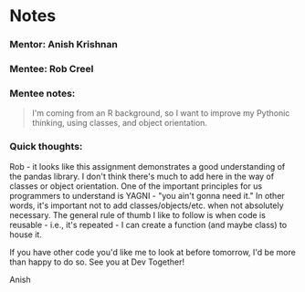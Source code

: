 # Notes
### Mentor: Anish Krishnan
### Mentee: Rob Creel

### Mentee notes:
> I'm coming from an R background, so I want to improve my Pythonic thinking, using classes, and object orientation.

### Quick thoughts:
Rob - it looks like this assignment demonstrates a good understanding of the pandas library. I don't think there's
much to add here in the way of classes or object orientation. One of the important principles for us programmers to
understand is YAGNI - "you ain't gonna need it." In other words, it's important not to add classes/objects/etc. when
not absolutely necessary. The general rule of thumb I like to follow is when code is reusable - i.e., it's repeated -
I can create a function (and maybe class) to house it.

If you have other code you'd like me to look at before tomorrow, I'd be more than happy to do so. See you at Dev Together!

Anish
